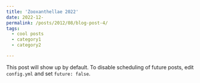 ```yaml
---
title: 'Zooxanthellae 2022'
date: 2022-12-
permalink: /posts/2012/08/blog-post-4/
tags:
  - cool posts
  - category1
  - category2

---
```


This post will show up by default. To disable scheduling of future posts, edit `config.yml` and set `future: false`. 
